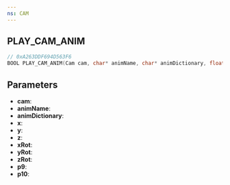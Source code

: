 ```yaml
---
ns: CAM
---
```

## PLAY_CAM_ANIM

```c
// 0xA263DDF694D563F6
BOOL PLAY_CAM_ANIM(Cam cam, char* animName, char* animDictionary, float x, float y, float z, float xRot, float yRot, float zRot, BOOL p9, int p10);
```

## Parameters
* **cam**:
* **animName**:
* **animDictionary**:
* **x**:
* **y**:
* **z**:
* **xRot**:
* **yRot**:
* **zRot**:
* **p9**:
* **p10**:
